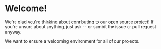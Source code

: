 # Welcome!

We're glad you're thinking about conributing to our open source project!
If you're unsure about anything, just ask -- or sumbit the issue or pull request anyway.

We want to ensure a welcoming environment for all of our projects.
